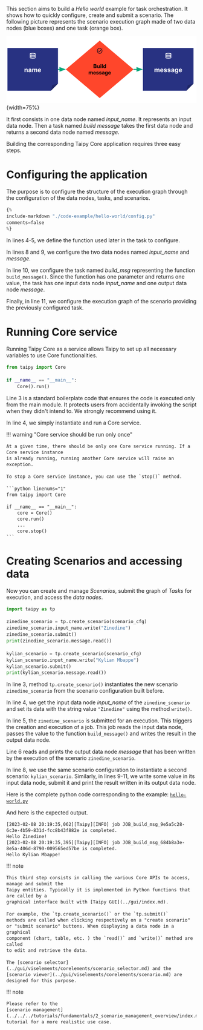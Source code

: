 This section aims to build a *Hello world* example for task orchestration. It shows how to
quickly configure, create and submit a scenario. The following picture represents the scenario
execution graph made of two data nodes (blue boxes) and one task (orange box).

![hello world example](img/hello-world/hello-world.svg){width=75%}

It first consists in one data node named *input_name*. It represents an input data node.
Then a task named *build message* takes the first data node and returns a second data node named
*message*.

Building the corresponding Taipy Core application requires three easy steps.

# Configuring the application

The purpose is to configure the structure of the execution graph through the configuration
of the data nodes, tasks, and scenarios.

```python linenums="1"
{%
include-markdown "./code-example/hello-world/config.py"
comments=false
%}
```

In lines 4-5, we define the function used later in the task to configure.

In lines 8 and 9, we configure the two data nodes named *input_name* and *message*.

In line 10, we configure the task named *build_msg* representing the function `build_message()`.
Since the function has one parameter and returns one value, the task has one input data node
*input_name* and one output data node *message*.

Finally, in line 11, we configure the execution graph of the scenario providing the previously
configured task.

# Running Core service

Running Taipy Core as a service allows Taipy to set up all necessary variables to use Core
functionalities.

``` python linenums="1"
from taipy import Core

if __name__ == "__main__":
    Core().run()
```

Line 3 is a standard boilerplate code that ensures the code is executed only from the main
module. It protects users from accidentally invoking the script when they didn't intend to. We
strongly recommend using it.

In line 4, we simply instantiate and run a Core service.

!!! warning "Core service should be run only once"

    At a given time, there should be only one Core service running. If a Core service instance
    is already running, running another Core service will raise an exception.

    To stop a Core service instance, you can use the `stop()` method.

    ```python linenums="1"
    from taipy import Core

    if __name__ == "__main__":
        core = Core()
        core.run()
        ...
        core.stop()
    ```

# Creating Scenarios and accessing data

Now you can create and manage *Scenarios*, submit the graph of *Tasks* for execution, and access
the *data nodes*.

```python linenums="1"
import taipy as tp

zinedine_scenario = tp.create_scenario(scenario_cfg)
zinedine_scenario.input_name.write("Zinedine")
zinedine_scenario.submit()
print(zinedine_scenario.message.read())

kylian_scenario = tp.create_scenario(scenario_cfg)
kylian_scenario.input_name.write("Kylian Mbappe")
kylian_scenario.submit()
print(kylian_scenario.message.read())
```

In line 3, method `tp.create_scenario()` instantiates the new scenario `zinedine_scenario`
from the scenario configuration built before.

In line 4, we get the input data node *input_name* of the `zinedine_scenario` and set its data
with the string value `"Zinedine"` using the method `write()`.

In line 5, the `zinedine_scenario` is submitted for an execution. This triggers the creation
and execution of a job. This job reads the input data node, passes the value
to the function `build_message()` and writes the result in the output data node.

Line 6 reads and prints the output data node *message* that has been written by the execution
of the scenario `zinedine_scenario`.

In line 8, we use the same scenario configuration to instantiate a second scenario:
`kylian_scenario`. Similarly, in lines 9-11, we write some value in its input data node, submit
it and print the result written in its output data node.

Here is the complete python code corresponding to the example:
<a href="./code-example/hello-world/hello-world.py" download>`hello-world.py`</a>

And here is the expected output.

``` console
[2023-02-08 20:19:35,062][Taipy][INFO] job JOB_build_msg_9e5a5c28-6c3e-4b59-831d-fcc8b43f882e is completed.
Hello Zinedine!
[2023-02-08 20:19:35,395][Taipy][INFO] job JOB_build_msg_684b8a3e-8e5a-406d-8790-009565ed57be is completed.
Hello Kylian Mbappe!
```

!!! note

    This third step consists in calling the various Core APIs to access, manage and submit the
    Taipy entities. Typically it is implemented in Python functions that are called by a
    graphical interface built with [Taipy GUI](../gui/index.md).

    For example, the `tp.create_scenario()` or the `tp.submit()`
    methods are called when clicking respectively on a "create scenario"
    or "submit scenario" buttons. When displaying a data node in a graphical
    component (chart, table, etc. ) the `read()` and `write()` method are called
    to edit and retrieve the data.

    The [scenario selector](../gui/viselements/corelements/scenario_selector.md) and the
    [scenario viewer](../gui/viselements/corelements/scenario.md) are designed for this purpose.

!!! note

    Please refer to the
    [scenario management](../../../tutorials/fundamentals/2_scenario_management_overview/index.md)
    tutorial for a more realistic use case.
